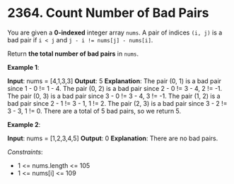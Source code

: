 <!-- @leetcode -->

# 2364. Count Number of Bad Pairs

You are given a **0-indexed** integer array `nums`. A pair of indices `(i, j)` is a bad pair if `i < j` and `j - i != nums[j] - nums[i]`.

Return **the total number of bad pairs** in `nums`.

**Example 1**:

**Input**: nums = [4,1,3,3]
**Output**: 5
**Explanation**: The pair (0, 1) is a bad pair since 1 - 0 != 1 - 4.
The pair (0, 2) is a bad pair since 2 - 0 != 3 - 4, 2 != -1.
The pair (0, 3) is a bad pair since 3 - 0 != 3 - 4, 3 != -1.
The pair (1, 2) is a bad pair since 2 - 1 != 3 - 1, 1 != 2.
The pair (2, 3) is a bad pair since 3 - 2 != 3 - 3, 1 != 0.
There are a total of 5 bad pairs, so we return 5.

**Example 2**:

**Input**: nums = [1,2,3,4,5]
**Output**: 0
**Explanation**: There are no bad pairs.

*Constraints*:

- 1 <= nums.length <= 105
- 1 <= nums[i] <= 109
